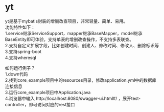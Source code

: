 # yt
yt是基于mybatis封装的增删改查项目，非常轻量、简单、易用。</br>
功能特性如下：</br>
1.service继承ServiceSupport，mapper继承BaseMapper，model继承BaseEntity即可体验，支持单表的增删改查操作，不支持多表联查。</br>
2.支持自定义扩展字段，比如创建时间、创建人、修改时间、修改人、删除标识等</br>
3.支持spring-boot</br>
4.支持wheresql</br>

如何运行例子？</br>
1.down代码</br>
2.找到core_example项目中的resources目录，修改application.yml中的数据库连接信息</br>
3.运行core_example项目中Application.java</br>
4.浏览器中输入 http://localhost:8080/swagger-ui.html#/ ，展开test-controller，即可访问对应的rest接口</br>
